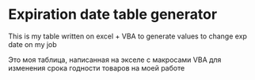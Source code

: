 # Expiration date table generator
This is my table written on excel + VBA to generate  values to change exp date on my job

Это моя таблица, написанная на экселе с макросами VBA для изменения срока годности товаров на моей работе
